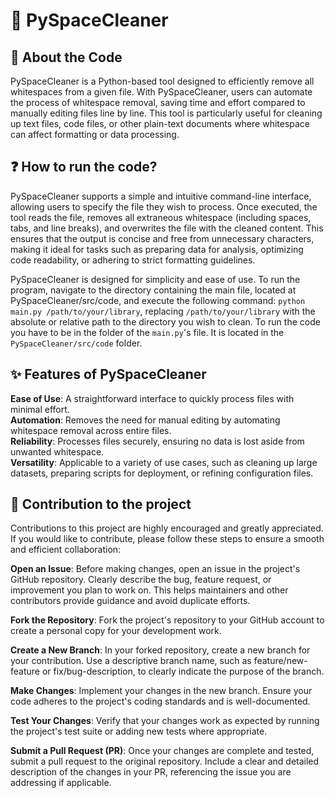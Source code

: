 # 🧹 PySpaceCleaner

## 📙 About the Code

PySpaceCleaner is a Python-based tool designed to efficiently remove all whitespaces from a given file. With PySpaceCleaner, users can automate the process of whitespace removal, saving time and effort compared to manually editing files line by line. This tool is particularly useful for cleaning up text files, code files, or other plain-text documents where whitespace can affect formatting or data processing.

## ❓ How to run the code?

PySpaceCleaner supports a simple and intuitive command-line interface, allowing users to specify the file they wish to process. Once executed, the tool reads the file, removes all extraneous whitespace (including spaces, tabs, and line breaks), and overwrites the file with the cleaned content. This ensures that the output is concise and free from unnecessary characters, making it ideal for tasks such as preparing data for analysis, optimizing code readability, or adhering to strict formatting guidelines.

PySpaceCleaner is designed for simplicity and ease of use. To run the program, navigate to the directory containing the main file, located at PySpaceCleaner/src/code, and execute the following command: `python main.py /path/to/your/library`, replacing `/path/to/your/library` with the absolute or relative path to the directory you wish to clean. To run the code you have to be in the folder of the `main.py`'s file. It is located in the `PySpaceCleaner/src/code` folder.


## ✨ Features of PySpaceCleaner

**Ease of Use**: A straightforward interface to quickly process files with minimal effort.  
**Automation**: Removes the need for manual editing by automating whitespace removal across entire files.  
**Reliability**: Processes files securely, ensuring no data is lost aside from unwanted whitespace.  
**Versatility**: Applicable to a variety of use cases, such as cleaning up large datasets, preparing scripts for deployment, or refining configuration files.

## 🤝 Contribution to the project


Contributions to this project are highly encouraged and greatly appreciated. If you would like to contribute, please follow these steps to ensure a smooth and efficient collaboration:

**Open an Issue**: Before making changes, open an issue in the project's GitHub repository. Clearly describe the bug, feature request, or improvement you plan to work on. This helps maintainers and other contributors provide guidance and avoid duplicate efforts.

**Fork the Repository**: Fork the project's repository to your GitHub account to create a personal copy for your development work.

**Create a New Branch**: In your forked repository, create a new branch for your contribution. Use a descriptive branch name, such as feature/new-feature or fix/bug-description, to clearly indicate the purpose of the branch.

**Make Changes**: Implement your changes in the new branch. Ensure your code adheres to the project's coding standards and is well-documented.

**Test Your Changes**: Verify that your changes work as expected by running the project's test suite or adding new tests where appropriate.

**Submit a Pull Request (PR)**: Once your changes are complete and tested, submit a pull request to the original repository. Include a clear and detailed description of the changes in your PR, referencing the issue you are addressing if applicable.
